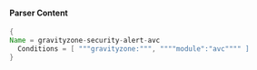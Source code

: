 #### Parser Content
```Java
{
Name = gravityzone-security-alert-avc
  Conditions = [ """gravityzone:""", """"module":"avc"""" ]
}
```